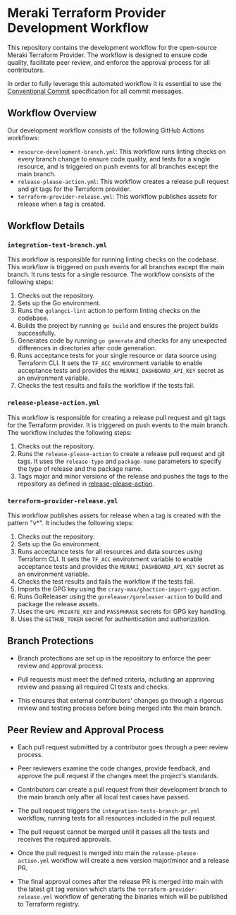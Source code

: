 # Meraki Terraform Provider Development Workflow

This repository contains the development workflow for the open-source Meraki Terraform Provider. The workflow is designed to ensure code quality, facilitate peer review, and enforce the approval process for all contributors.

In order to fully leverage this automated workflow it is essential to use the [Conventional Commit](https://www.conventionalcommits.org/en/v1.0.0/) specification for all commit messages.

## Workflow Overview

Our development workflow consists of the following GitHub Actions workflows:

- `resource-development-branch.yml`: This workflow runs linting checks on every branch change to ensure code quality, and tests for a single resource, and is triggered on push events for all branches except the main branch.
- `release-please-action.yml`: This workflow creates a release pull request and git tags for the Terraform provider.
- `terraform-provider-release.yml`: This workflow publishes assets for release when a tag is created.

## Workflow Details

### `integration-test-branch.yml`

This workflow is responsible for running linting checks on the codebase.
This workflow is triggered on push events for all branches except the main branch. It runs tests for a single resource. The workflow consists of the following steps:

1. Checks out the repository.
2. Sets up the Go environment.
3. Runs the `golangci-lint` action to perform linting checks on the codebase.
4. Builds the project by running `go build` and ensures the project builds successfully.
5. Generates code by running `go generate` and checks for any unexpected differences in directories after code generation.
6. Runs acceptance tests for your single resource or data source using Terraform CLI. It sets the `TF_ACC` environment variable to enable acceptance tests and provides the `MERAKI_DASHBOARD_API_KEY` secret as an environment variable.
7. Checks the test results and fails the workflow if the tests fail.

### `release-please-action.yml`

This workflow is responsible for creating a release pull request and git tags for the Terraform provider. It is triggered on push events to the main branch. The workflow includes the following steps:

1. Checks out the repository.
2. Runs the `release-please-action` to create a release pull request and git tags. It uses the `release-type` and `package-name` parameters to specify the type of release and the package name.
3. Tags major and minor versions of the release and pushes the tags to the repository as defined in [release-please-action](https://github.com/marketplace/actions/release-please-action#release-types-supported).

### `terraform-provider-release.yml`

This workflow publishes assets for release when a tag is created with the pattern "v*". It includes the following steps:

1. Checks out the repository.
2. Sets up the Go environment.
3. Runs acceptance tests for all resources and data sources using Terraform CLI. It sets the `TF_ACC` environment variable to enable acceptance tests and provides the `MERAKI_DASHBOARD_API_KEY` secret as an environment variable.
4. Checks the test results and fails the workflow if the tests fail.
5. Imports the GPG key using the `crazy-max/ghaction-import-gpg` action.
6. Runs GoReleaser using the `goreleaser/goreleaser-action` to build and package the release assets.
7. Uses the `GPG_PRIVATE_KEY` and `PASSPHRASE` secrets for GPG key handling.
8. Uses the `GITHUB_TOKEN` secret for authentication and authorization.

## Branch Protections

- Branch protections are set up in the repository to enforce the peer review and approval process.

- Pull requests must meet the defined criteria, including an approving review and passing all required CI tests and checks.

- This ensures that external contributors' changes go through a rigorous review and testing process before being merged into the main branch.


## Peer Review and Approval Process

- Each pull request submitted by a contributor goes through a peer review process.

- Peer reviewers examine the code changes, provide feedback, and approve the pull request if the changes meet the project's standards.

- Contributors can create a pull request from their development branch to the main branch only after all local test cases have passed.

- The pull request triggers the `integration-tests-branch-pr.yml` workflow, running tests for all resources included in the pull request.

- The pull request cannot be merged until it passes all the tests and receives the required approvals.

- Once the pull request is merged into main the `release-please-action.yml` workflow will create a new version major/minor and a release PR.

- The final approval comes after the release PR is merged into main with the latest git tag version which starts the `terraform-provider-release.yml` workflow of generating the binaries which will be published to Terraform registry.

